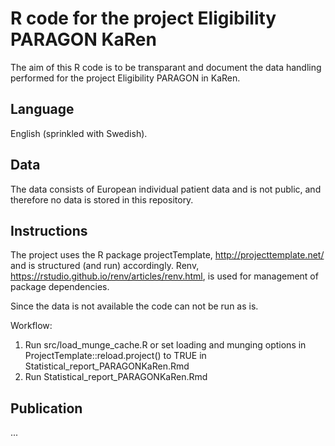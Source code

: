# R code for the project Eligibility PARAGON KaRen

The aim of this R code is to be transparant and document the data handling performed for the project Eligibility PARAGON in KaRen. 

## Language 

English (sprinkled with Swedish). 

## Data

The data consists of European individual patient data and is not public, and therefore no data is stored in this repository. 

## Instructions

The project uses the R package projectTemplate, http://projecttemplate.net/ and is structured (and run) accordingly. Renv, https://rstudio.github.io/renv/articles/renv.html, is used for management of package dependencies.

Since the data is not available the code can not be run as is. 

Workflow: 
1. Run src/load_munge_cache.R or set loading and munging options in ProjectTemplate::reload.project() to TRUE in Statistical_report_PARAGONKaRen.Rmd
2. Run Statistical_report_PARAGONKaRen.Rmd

## Publication

... 
